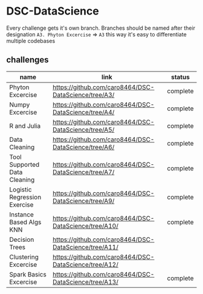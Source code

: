 # DSC-DataScience
Every challenge gets it's own branch. 
Branches should be named after their designation `A3. Phyton Excercise` => `A3`
this way it's easy to differentiate multiple codebases


## challenges

name | link | status
--- | --- | ---
Phyton Excercise | https://github.com/caro8464/DSC-DataScience/tree/A3/ | complete
Numpy Excercise | https://github.com/caro8464/DSC-DataScience/tree/A4/ | complete
R and Julia | https://github.com/caro8464/DSC-DataScience/tree/A5/ | complete
Data Cleaning | https://github.com/caro8464/DSC-DataScience/tree/A6/ | complete
Tool Supported Data Cleaning | https://github.com/caro8464/DSC-DataScience/tree/A7/ | complete
Logistic Regression Exercise | https://github.com/caro8464/DSC-DataScience/tree/A9/ | complete
Instance Based Algs KNN | https://github.com/caro8464/DSC-DataScience/tree/A10/ | complete
Decision Trees | https://github.com/caro8464/DSC-DataScience/tree/A11/ | 
Clustering Excercise | https://github.com/caro8464/DSC-DataScience/tree/A12/ | 
Spark Basics Excercise | https://github.com/caro8464/DSC-DataScience/tree/A13/ | complete

